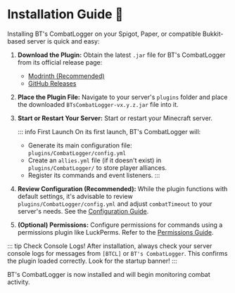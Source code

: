 # Installation Guide 🚀

Installing BT's CombatLogger on your Spigot, Paper, or compatible Bukkit-based server is quick and easy:

1.  **Download the Plugin:**
    Obtain the latest `.jar` file for BT's CombatLogger from its official release page:
    *   [Modrinth (Recommended)](https://modrinth.com/plugin/bts-combatlogger) <!-- Replace with actual Modrinth link -->
    *   [GitHub Releases](https://github.com/BT-Pluginz/CombatLogger/releases) <!-- Adjust if this is not the correct repo -->

2.  **Place the Plugin File:**
    Navigate to your server's `plugins` folder and place the downloaded `BTsCombatLogger-vx.y.z.jar` file into it.

3.  **Start or Restart Your Server:**
    Start or restart your Minecraft server.

    ::: info First Launch
    On its first launch, BT's CombatLogger will:
    *   Generate its main configuration file: `plugins/CombatLogger/config.yml`
    *   Create an `allies.yml` file (if it doesn't exist) in `plugins/CombatLogger/` to store player alliances.
    *   Register its commands and event listeners.
    :::

4.  **Review Configuration (Recommended):**
    While the plugin functions with default settings, it's advisable to review `plugins/CombatLogger/config.yml` and adjust `combatTimeout` to your server's needs. See the [Configuration Guide](./configuration.md).

5.  **(Optional) Permissions:**
    Configure permissions for commands using a permissions plugin like LuckPerms. Refer to the [Permissions Guide](./permissions.md).

::: tip Check Console Logs!
After installation, always check your server console logs for messages from `[BTCL]` or `BT's CombatLogger`. This confirms the plugin loaded correctly. Look for the startup banner!
:::

BT's CombatLogger is now installed and will begin monitoring combat activity.
